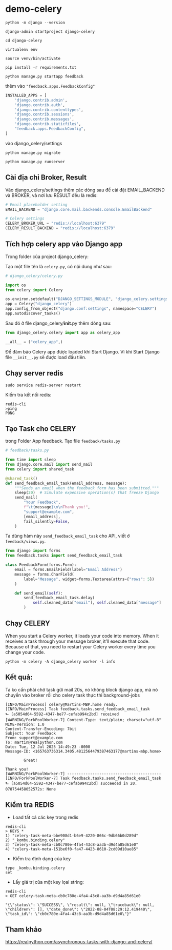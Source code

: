 # demo-celery
```console
python -m django --version
```

```console
django-admin startproject django-celery
```

```console
cd django-celery
```

```console
virtualenv env
```

```console
source venv/bin/activate
```

```console
pip install -r requirements.txt
```

```console
python manage.py startapp feedback
```
thêm vào `"feedback.apps.FeedbackConfig"`
```python 
INSTALLED_APPS = [
    'django.contrib.admin',
    'django.contrib.auth',
    'django.contrib.contenttypes',
    'django.contrib.sessions',
    'django.contrib.messages',
    'django.contrib.staticfiles',
    "feedback.apps.FeedbackConfig",
]
```

vào django_celery/settings 

```console
python manage.py migrate
```

```console
python manage.py runserver
```

## Cài địa chỉ Broker, Result
Vào django_celery/settings thêm các dòng sau để cài đặt EMAIL_BACKEND và BROKER, và nơi lưu RESULT đều là redis:

```python
# Email placeholder setting
EMAIL_BACKEND = "django.core.mail.backends.console.EmailBackend"

# Celery settings
CELERY_BROKER_URL = "redis://localhost:6379"
CELERY_RESULT_BACKEND = "redis://localhost:6379"
```

## Tích hợp celery app vào Django app
Trong folder của project django_celery: 

Tạo một file tên là `celery.py`, có nội dung như sau:

```python
# django_celery/celery.py

import os
from celery import Celery

os.environ.setdefault("DJANGO_SETTINGS_MODULE", "django_celery.settings")
app = Celery("django_celery")
app.config_from_object("django.conf:settings", namespace="CELERY")
app.autodiscover_tasks()
```

Sau đó ở file django_celery/__init__.py thêm dòng sau:

```python
from django_celery.celery import app as celery_app

__all__ = ("celery_app",)
```
Để đảm bảo Celery app được loaded khi Start Django. Vì khi Start Django file `__init__.py` sẽ được load đầu tiên.

## Chạy server redis
```console
sudo service redis-server restart
```
Kiểm tra kết nối redis:

```console
redis-cli
>ping
PONG
```

## Tạo Task cho CELERY

trong Folder App feedback. Tạo file `feedback/tasks.py`
```python
# feedback/tasks.py

from time import sleep
from django.core.mail import send_mail
from celery import shared_task

@shared_task()
def send_feedback_email_task(email_address, message):
    """Sends an email when the feedback form has been submitted."""
    sleep(20)  # Simulate expensive operation(s) that freeze Django
    send_mail(
        "Your Feedback",
        f"\t{message}\n\nThank you!",
        "support@example.com",
        [email_address],
        fail_silently=False,
    )
```

Ta dùng hàm này `send_feedback_email_task` cho API, viết ở `feedback/views.py`.
```python
from django import forms
from feedback.tasks import send_feedback_email_task

class FeedbackForm(forms.Form):
    email = forms.EmailField(label="Email Address")
    message = forms.CharField(
        label="Message", widget=forms.Textarea(attrs={"rows": 5})
    )

    def send_email(self):
        send_feedback_email_task.delay(
            self.cleaned_data["email"], self.cleaned_data["message"]
        )
```


## Chạy CELERY 
When you start a Celery worker, it loads your code into memory. When it receives a task through your message broker, it’ll execute that code. Because of that, you need to restart your Celery worker every time you change your code.

```console
python -m celery -A django_celery worker -l info
```

## Kết quả:
Ta ko cần phải chờ task gửi mail 20s, nó không block django app, mà nó chuyển vào broker rồi cho celery task thực thi background-jobs
```console
[INFO/MainProcess] celery@Martins-MBP.home ready.
[INFO/MainProcess] Task feedback.tasks.send_feedback_email_task
⮑ [a5054d64-5592-4347-be77-cefab994c2bd] received
[WARNING/ForkPoolWorker-7] Content-Type: text/plain; charset="utf-8"
MIME-Version: 1.0
Content-Transfer-Encoding: 7bit
Subject: Your Feedback
From: support@example.com
To: martin@realpython.com
Date: Tue, 12 Jul 2025 14:49:23 -0000
Message-ID: <165763736314.3405.4812564479387463177@martins-mbp.home>

        Great!

Thank you!
[WARNING/ForkPoolWorker-7] -----------------------------------------
[INFO/ForkPoolWorker-7] Task feedback.tasks.send_feedback_email_task
⮑ [a5054d64-5592-4347-be77-cefab994c2bd] succeeded in 20. 078754458052572s: None
```

## Kiểm tra REDIS
- Load tất cả các key trong redis
```console
redis-cli
> KEYS *
1) "celery-task-meta-bbe908d1-b6e9-4220-866c-9db66b0d289d"
2) "_kombu.binding.celery"
3) "celery-task-meta-cb0c780e-4fa4-43c8-aa3b-d9d4a85d61e0"
4) "celery-task-meta-151be6f0-fa47-4423-8610-2cd09d10ae85"

```
- Kiểm tra định dạng của key
```console
type _kombu.binding.celery
set
```
- Lấy giá trị của một key lọai string:
```console
redis-cli
> GET celery-task-meta-cb0c780e-4fa4-43c8-aa3b-d9d4a85d61e0

"{\"status\": \"SUCCESS\", \"result\": null, \"traceback\": null, \"children\": [], \"date_done\": \"2022-08-04T08:29:12.419440\", \"task_id\": \"cb0c780e-4fa4-43c8-aa3b-d9d4a85d61e0\"}"
```

## Tham khảo
https://realpython.com/asynchronous-tasks-with-django-and-celery/